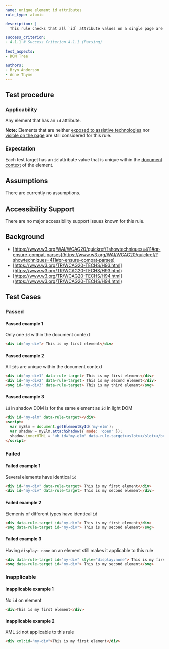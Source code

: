 ```yaml
---
name: unique element id attributes
rule_type: atomic

description: |
  This rule checks that all `id` attribute values on a single page are unique.

success_criterion:
- 4.1.1 # Success Criterion 4.1.1 (Parsing)

test_aspects:
- DOM Tree

authors:
- Bryn Anderson
- Anne Thyme
---
```


## Test procedure

### Applicability

Any element that has an `id` attribute.

**Note:** Elements that are neither [exposed to assistive technologies](#exposed-to-assistive-technologies) nor [visible on the page](#visible-on-the-page) are still considered for this rule.

### Expectation

Each test target has an `id` attribute value that is unique within the [document context](#document-context) of the element.

## Assumptions

There are currently no assumptions.

## Accessibility Support

There are no major accessibility support issues known for this rule.

## Background

- [https://www.w3.org/WAI/WCAG20/quickref/?showtechniques=411#qr-ensure-compat-parses](https://www.w3.org/WAI/WCAG20/quickref/?showtechniques=411#qr-ensure-compat-parses)
- [https://www.w3.org/TR/WCAG20-TECHS/H93.html](https://www.w3.org/TR/WCAG20-TECHS/H93.html)
- [https://www.w3.org/TR/WCAG20-TECHS/H94.html](https://www.w3.org/TR/WCAG20-TECHS/H94.html)

## Test Cases

### Passed

#### Passed example 1

Only one `id` within the document context

```html
<div id="my-div"> This is my first element</div>
```

#### Passed example 2

All `id`s are unique within the document context

```html
<div id="my-div1" data-rule-target> This is my first element</div>
<div id="my-div2" data-rule-target> This is my second element</div>
<svg id="my-div3" data-rule-target> This is my third element</svg>
```

#### Passed example 3

`id` in shadow DOM is for the same element as `id` in light DOM

```html
<div id="my-elm" data-rule-target></div>
<script>
  var myElm = document.getElementById('my-elm');
  var shadow = myElm.attachShadow({ mode: 'open' });
  shadow.innerHTML = '<b id="my-elm" data-rule-target><slot></slot></b>';
</script>
```

### Failed

#### Failed example 1

Several elements have identical `id`

```html
<div id="my-div" data-rule-target> This is my first element</div>
<div id="my-div" data-rule-target> This is my second element</div>
```

#### Failed example 2

Elements of different types have identical `id`

```html
<div data-rule-target id="my-div"> This is my first element</div>
<svg data-rule-target id="my-div"> This is my second element</svg>
```

#### Failed example 3

Having `display: none` on an element still makes it applicable to this rule

```html
<div data-rule-target id="my-div" style="display:none"> This is my first element</div>
<svg data-rule-target id="my-div"> This is my second element</svg>
```

### Inapplicable

#### Inapplicable example 1

No `id` on element

```html
<div>This is my first element</div>
```

#### Inapplicable example 2

XML `id` not applicable to this rule

```html
<div xml:id="my-div">This is my first element</div>
```
